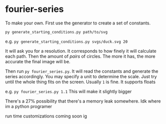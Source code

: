 # fourier-series
To make your own. First use the generator to create a set of constants. 

`py generate_starting_conditions.py path/to/svg`

e.g. `py generate_starting_conditions.py svgs/duck.svg 20`

It will ask you for a resolution. It corresponds to how finely it will calculate each path. Then the amount of *pairs* of circles. The more it has, the more accurate the final image will be.

Then run `py fourier_series.py`. It will read the constants and generate the series accordingly. You may specify a unit to determine the scale. Just try until the whole thing fits on the screen. Usually `1` is fine. It supports floats

e.g. `py fourier_series.py 1.1` This will make it slightly bigger

There's a 27% possibility that there's a memory leak somewhere. Idk where im a python programer

run time customizations coming soon ig
